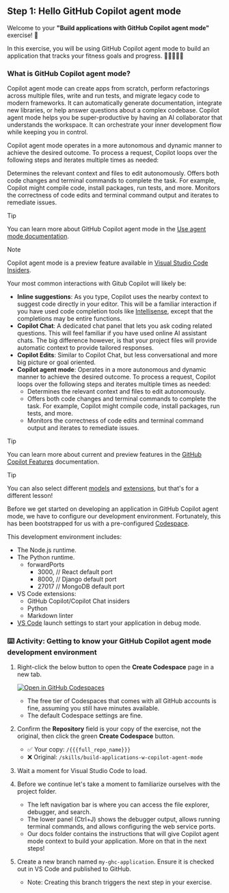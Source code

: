 ## Step 1: Hello GitHub Copilot agent mode

Welcome to your **"Build applications with GitHub Copilot agent mode"** exercise! :robot:

In this exercise, you will be using GitHub Copilot agent mode to build an application that tracks your fitness goals and progress. 🏋️‍♂️🏃‍♀️💪

### What is GitHub Copilot agent mode?

Copilot agent mode can create apps from scratch, perform refactorings across multiple files, write and run tests, and migrate legacy code to modern frameworks. It can automatically generate documentation, integrate new libraries, or help answer questions about a complex codebase. Copilot agent mode helps you be super-productive by having an AI collaborator that understands the workspace. It can orchestrate your inner development flow while keeping you in control.

Copilot agent mode operates in a more autonomous and dynamic manner to achieve the desired outcome. To process a request, Copilot loops over the following steps and iterates multiple times as needed:

Determines the relevant context and files to edit autonomously.
Offers both code changes and terminal commands to complete the task. For example, Copilot might compile code, install packages, run tests, and more.
Monitors the correctness of code edits and terminal command output and iterates to remediate issues.

> [!TIP]
> You can learn more about GitHub Copilot agent mode in the [Use agent mode documentation](https://code.visualstudio.com/docs/copilot/copilot-edits#_use-agent-mode-preview).

> [!Note]
 Copilot agent mode is a preview feature available in [Visual Studio Code Insiders](https://code.visualstudio.com/insiders).

Your most common interactions with Gitub Copilot will likely be:

- **Inline suggestions**: As you type, Copilot uses the nearby context to suggest code directly in your editor. This will be a familiar interaction if you have used code completion tools like [Intellisense](https://code.visualstudio.com/docs/editor/intellisense), except that the completions may be entire functions.
- **Copilot Chat**: A dedicated chat panel that lets you ask coding related questions. This will feel familiar if you have used online AI assistant chats. The big difference however, is that your project files will provide automatic context to provide tailored responses.
- **Copilot Edits**: Similar to Copilot Chat, but less conversational and more big picture or goal oriented.
- **Copilot agent mode**: Operates in a more autonomous and dynamic manner to achieve the desired outcome. To process a request, Copilot loops over the following steps and iterates multiple times as needed:
  - Determines the relevant context and files to edit autonomously.
  - Offers both code changes and terminal commands to complete the task. For example, Copilot might compile code, install packages, run tests, and more.
  - Monitors the correctness of code edits and terminal command output and iterates to remediate issues.

> [!TIP]
> You can learn more about current and preview features in the [GitHub Copilot Features](https://docs.github.com/en/copilot/about-github-copilot/github-copilot-features) documentation.

> [!TIP]
> You can also select different [models](https://docs.github.com/en/github-models) and [extensions](https://github.com/features/copilot/extensions), but that's for a different lesson!


Before we get started on developing an application in GitHub Copilot agent mode, we have to configure our development environment.
Fortunately, this has been bootstrapped for us with a pre-configured [Codespace](https://github.com/features/codespaces).

This development environment includes:

- The Node.js runtime.
- The Python runtime.
  - forwardPorts
    - 3000, // React default port
    - 8000, // Django default port
    - 27017 // MongoDB default port
- VS Code extensions:
  - GitHub Copilot/Copilot Chat insiders
  - Python
  - Markdown linter
- [VS Code](https://code.visualstudio.com/) launch settings to start your application in debug mode.

### :keyboard: Activity: Getting to know your GitHub Copilot agent mode development environment

1. Right-click the below button to open the **Create Codespace** page in a new tab.

   [![Open in GitHub Codespaces](https://github.com/codespaces/badge.svg)](https://codespaces.new/{{full_repo_name}}?quickstart=1)

   - The free tier of Codespaces that comes with all GitHub accounts is fine, assuming you still have minutes available.
   - The default Codespace settings are fine.

1. Confirm the **Repository** field is your copy of the exercise, not the original, then click the green **Create Codespace** button.

   - ✅ Your copy: `/{{{full_repo_name}}}`
   - ❌ Original: `/skills/build-applications-w-copilot-agent-mode`

1. Wait a moment for Visual Studio Code to load.

1. Before we continue let's take a moment to familiarize ourselves with the project folder.

   - The left navigation bar is where you can access the file explorer, debugger, and search.
   - The lower panel (Ctrl+J) shows the debugger output, allows running terminal commands, and allows configuring the web service ports.
   - Our docs folder contains the instructions that will give Copilot agent mode context to build your application. More on that in the next steps!

1. Create a new branch named `my-ghc-application`. Ensure it is checked out in VS Code and published to GitHub.

   - Note: Creating this branch triggers the next step in your exercise.
